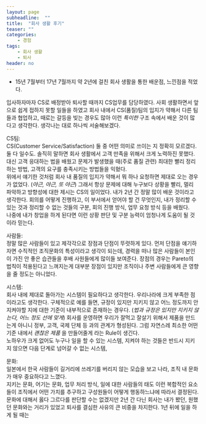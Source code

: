 ```yaml
---
layout: page
subheadline:  ""
title:  "회사 생활 후기"
teaser: ""
categories:
    - 경험
tags:
    - 회사 생활
    - 퇴사
header: no
---
```

- 15년 7월부터 17년 7월까지 약 2년에 걸친 회사 생활을 통한 배운점, 느낀점을 적었다.

입사하자마자 CS로 배정받아 퇴사할 때까지 CS업무를 담당하였다.
사회 생활하면서 앞으로 쉽게 접하지 못할 일들을 하였고 회사 내에서 CS(품질)팀의 입지가
약해서 다른 팀들과 협업하고, 때로는 갈등을 빚는 경우도 많아 이런 *특이한* 구조 속에서
배운 것이 많다고 생각한다. 생각나는 대로 하나씩 서술해보겠다.


CS팀: <br>
CS(Customer Service/Satisfaction) 둘 중 어떤 의미로 쓰이는 지 정확히 모르겠다. 둘 다 일수도.
솔직히 말하면 회사 생활에서 고객 만족을 위해서 크게 노력하진 못했다.
대신 고객 응대하는 법을 배웠고 문제가 발생했을 때(주로 품질 관련) 최대한 빨리 정리하는 방법,
고객의 요구를 충족시키는 방법들을 익혔다. <br>
위에서 얘기한 것처럼 회사 내 품질의 입지가 약해서 뭐 하나 요청하면 제대로 오는 경우가 없었다. (*야근, 야근, 또 야근*)
그래서 항상 문제에 대해 누구보다 상황을 빨리, 멀리 파악하고 방향성에 대한 제시는 CS의 일이었다.
내가 2년 간 정말 많이 배운 것이라고 생각한다. 회의를 어떻게 진행하고, 이 부서에서 얻어야 할 건
무엇인지, 내가 정리할 수 있는 것과 정리할 수 없는 것들의 구분, 회의 진행 방식, 업무 요청 방식
등을 배웠다. <br>
나중에 내가 창업을 하게 된다면 이런 상황 판단 및 구분 능력이 엄청나게 도움이 될 것이라 믿는다.

사람들: <br>
정말 많은 사람들이 있고 제각각으로 장점과 단점이 뚜렷하게 있다. 먼저 단점을 얘기하자면 수직적인 조직문화의 특성이라고
생각이 되는데, 경력을 떠나 많은 사람들이 본인이 가진 안 좋은 습관들을 후배 사원들에게 많이들 보여준다.
장점의 경우는 Pareto의 법칙이 적용된다고 느껴지는게 대부분 장점이 있지만
조직이나 주변 사람들에게 큰 영향을 줄 정도는 아니었다.


시스템: <br>
회사 내에 제대로 돌아가는 시스템이 필요하다고 생각한다. 우리나라에 크게 부족한 점이라고도 생각한다.
구체적으로 예를 들면, 규정이 있지만 지키지 않고 어느 정도까지 안 지켜야할 지에 대한
기준이 내부적으로 존재하는 경우다. (*법과 규정은 있지만 지키지 않는다, 어느 정도 선에 맞게*)
회사를 운영하면 우리가 잘먹고 잘살기 위해서 제품을 만드는게 아니니 정부, 고객, 국제 단체 등
과의 관계가 형성된다. 그럼 자연스레 최소한 어떤 기준 내에서 *괜찮은 제품* 을 만들어줄게
라는 Rule이 생긴다. <br>
노하우가 크게 없어도 누구나 일을 할 수 있는 시스템, 지켜야 하는 것들은 반드시 지키지 않으면 다음 단계로
넘어갈 수 없는 시스템,


문화: <br>
일본에서 한국 사람들이 길거리에 쓰레기를 버리지 않는 모습을 보고 나라, 조직 내 문화가 매우
중요하다고 느꼈다. <br>
지키는 문화, 어기는 문화, 업무 처리 방식, 일에 대한 사람들의 태도 이런 복합적인 요소들이
조직에서 어떤 가치를 추구하고 구성원들이 어떻게 행동하느냐에 따라서 결정된다.
문화에 대해서 옳다 그르다를 판단할 수는 없겠지만 2년 간 다닌 회사는 내가 봤던, 원했던
문화와는 거리가 있었고 퇴사를 결심한 사유의 큰 비중을 차지한다.
1년 뒤에 일을 하게 될 때는
